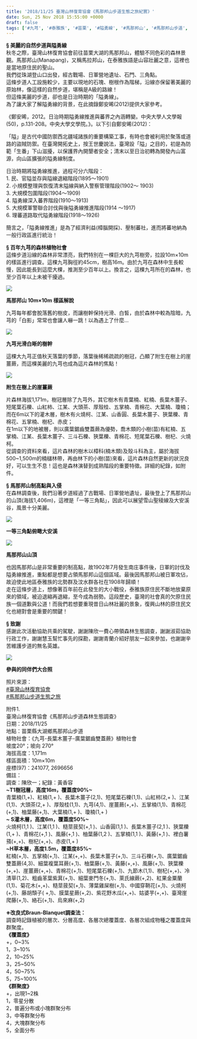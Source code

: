 ```yaml
---
title: '2018/11/25 臺灣山林復育協會《馬那邦山步道生態之旅紀實》'
date: Sun, 25 Nov 2018 15:55:00 +0000
draft: false
tags: ['#九芎', '#泰雅族', '#苗栗', '#隘勇線', '#馬那邦山', '#馬那邦山步道', '2018生態之旅紀實', '活動訊息', '生態之旅', '臺灣山林復育協會']
---
```


**§ 美麗的自然步道與隘勇線**  
秋冬之際，臺灣山林復育協會前往苗栗大湖的馬那邦山，體驗不同色彩的森林景觀。馬那邦山(Manapang)，又稱馬拉邦山，在泰雅族語是山容壯麗之意，這裡也是當地原住民的聖山。  
我們從珠湖登山口出發，經古戰場、日軍營地遺址、石門、三角點。  
這條步道人工設施較少，主要以現地的石塊、樹根作為階梯，沿線亦保留著美麗的原始林，像這樣的自然步道，堪稱是A級的路線！  
但這條美麗的步道，卻也是日治時期的「隘勇線」。  
為了讓大家了解隘勇線的背景，在此摘錄鄭安晞(2012)提供大家參考。

《鄭安晞，2012。日治時期隘勇線推進與蕃界之內涵轉變。中央大學人文學報(50)，p.131-208。中央大學文學院。》。以下引自鄭安晞(2012)：

「隘」是古代中國防禦西北疆域諸族的重要構築工事，有時也會被利用於聚落或道路的盜賊防禦。在臺灣開拓史上，按王世慶說法，臺灣設「隘」之目的，初是為防範「生番」下山滋擾，以保護界內開墾者安全；清末以至日治初轉為開發內山富源，向山區擴張的隘勇線制度。

日治時期將隘勇線推進，過程可分六階段：  
1\. 民、官隘並存與隘線退縮階段(1895〜1901)  
2\. 小規模整理與恢復清末隘線與納入警察管理階段(1902〜 1903)  
3\. 大規模包圍階段(1904〜1909)  
4\. 隘勇線深入蕃界階段(1910〜1913)  
5\. 大規模軍警聯合討伐與後隘勇線推進階段(1914 〜1917)  
6\. 理蕃道路取代隘勇線階段(1918〜1926)

簡言之，「隘勇線推進」是為了經濟利益(樟腦開採)、壓制蕃社，進而將蕃地納為一般行政區進行統治！

**§ 百年九芎的森林植物社會**  
這條步道沿線的森林非常漂亮，我們特別在一棵巨大的九芎樹旁，拉設10m×10m的樣區進行調查。這棵九芎胸徑約45cm，樹高16m。由於九芎在森林中生長較慢，因此能長到這麼大棵，推測至少百年以上。換言之，這棵九芎所在的森林，也至少百年以上未被干擾過。

![](https://www.reforestation.tw/wp-content/uploads/2020/10/46988186_2258857550800539_594861749409153024_n.jpg)

**馬那邦山 10m×10m 樣區解說**

九芎每年都會脫落舊的樹皮，而讓樹幹保持光滑、白皙，由於森林中較為陰暗，九芎的「白影」常常也會讓人嚇一跳！以為遇上了什麼…

![](https://www.reforestation.tw/wp-content/uploads/2020/10/47233935_2258857187467242_7047494536154578944_n.jpg)

**九芎光滑白晰的樹幹**

這棵大九芎正值秋天落葉的季節，落葉後稀稀疏疏的樹冠，凸顯了附生在樹上的崖薑蕨，而這棵美麗的九芎也成為這片森林的焦點！

![](https://www.reforestation.tw/wp-content/uploads/2020/10/46957517_2258857687467192_737607465687842816_o.jpg)

**附生在樹上的崖薑蕨**

片森林海拔1,171m，樹冠層除了九芎外，其它樹木有青葉楠、紅楠、長葉木薑子、短尾葉石櫟、山紅柿、江某、大頭茶、厚殼桂、五掌楠、青棉花、大葉楠、瓊楠；  
而在6m以下的灌木層，樹木有火燒柯、江某、山香圓、長葉木薑子、狹葉櫟、青棉花、五掌楠、樹杞、赤皮；  
在1m以下的地被層，則以廣葉鋸齒雙蓋蕨為優勢，喬木類的小樹(苗)有紅楠、五掌楠、江某、長葉木薑子、三斗石櫟、狹葉櫟、青棉花、短尾葉石櫟、樹杞、火燒柯。  
從調查的資料來看，這片森林的樹木以樟科(楠木類)及殼斗科為主，屬於海拔500~1,500m的楠櫧林帶，再由林下的小樹(苗)來看，這片森林自然更新的狀況良好，可以生生不息！這也是森林演替到成熟階段的重要特徵。詳細的紀錄，如附件。

**§ 馬那邦山制高點與入侵**  
在森林調查後，我們沿著步道經過了古戰場、日軍營地遺址，最後登上了馬那邦山的山頂(海拔1,406m)，這裡是「一等三角點」，因此可以展望雪山聖稜線及大安溪谷，風景十分美麗。

![](https://www.reforestation.tw/wp-content/uploads/2020/10/46837458_2258857277467233_4001880823665000448_n-1.jpg)

**一等三角點俯瞰大安溪**

![](https://www.reforestation.tw/wp-content/uploads/2020/10/46985945_2258857544133873_7013889170137415680_n.jpg)

**馬那邦山山頂**

也因馬那邦山是非常重要的制高點，故1902年7月發生南庄事件後，日軍的討伐及隘勇線推進，重點都是想要占領馬那邦山這個區域。最後因馬那邦山被日軍攻佔，故迫使此地區泰雅族的北勢群及汶水群各社在1908年歸順！  
走在這條步道上，想像著百年前在此發生的大小戰役，泰雅族原住民不斷地放棄原來的領域，被迫退縮再退縮，至今成為弱勢。這段歷史，臺灣的社會真的欠原住民族一個道歉與公道！而我們若想要重現昔日山林壯麗的景象，復興山林的原住民文化也絕對會是重要的關鍵！

**§ 致謝**  
感謝此次活動協助共乘的駕駛，謝謝陳欣一費心帶領森林生態調查，謝謝淑茹協助行政工作，謝謝慧玉幫忙事先的探勘，謝謝青蘭介紹好朋友一起來參加，也謝謝辛苦維護步道的無名英雄。

![](https://www.reforestation.tw/wp-content/uploads/2020/10/46933987_2258857590800535_4018930366361370624_o.jpg)

**參與的同伴們大合照**

照片來源：  
[#臺灣山林復育協會](https://www.facebook.com/hashtag/%E8%87%BA%E7%81%A3%E5%B1%B1%E6%9E%97%E5%BE%A9%E8%82%B2%E5%8D%94%E6%9C%83?__eep__=6&__tn__=*NK)  
[#馬那邦山步道生態之旅](https://www.facebook.com/hashtag/%E9%A6%AC%E9%82%A3%E9%82%A6%E5%B1%B1%E6%AD%A5%E9%81%93%E7%94%9F%E6%85%8B%E4%B9%8B%E6%97%85?__eep__=6&__tn__=*NK)

附件1.  
臺灣山林復育協會《馬那邦山步道森林生態調查》  
日期：2018/11/25  
地點：苗栗縣大湖鄉馬那邦山步道  
植物社會：《九芎-長葉木薑子-廣葉鋸齒雙蓋蕨》植物社會  
坡度20°；坡向 270°  
海拔高度：1,171m  
樣區面積：10m×10m  
座標(97)：241077, 2696656  
備註：  
調查：陳欣一；紀錄：黃香容  
**~T1樹冠層，高度16m，覆蓋度90%~**  
青葉楠(1,+)、紅楠(1,+ )、長葉木薑子(2,1)、短尾葉石櫟(1,1)、山紅柿(2,+ )、江某(1,1)、大頭茶(2,+ )、厚殼桂(1,1)、九芎(4,1)、崖薑蕨(+,+)、五掌楠(1,1)、青棉花(+,1)、柚葉藤(+,1)、大葉楠(1,+ )、瓊楠(1,+ )  
**~ S灌木層，高度6m，覆蓋度50%~**  
火燒柯(1,1 )、江某(1,1 )、糙莖菝契(+,1 )、山香圓(1,1 )、長葉木薑子(2,1 )、狹葉櫟(1,+ )、青棉花(+,1 )、風藤(+,1 )、柚葉藤(1,2 )、五掌楠(1,1 )、黃藤(+,1 )、裡白薯蕷(+,+)、樹杞(+,+)、赤皮(1,+ )  
**~H草本層，高度1.5m，覆蓋度85%~**  
紅楠(+,1)、五掌楠(+,1)、江某(+,+)、長葉木薑子(+,1)、三斗石櫟(+,1)、廣葉鋸齒雙蓋蕨(4,3)、細葉複葉耳蕨(+,1)、柚葉藤(+,1)、黃藤(+,+)、風藤(+,1)、狹葉櫟(+,+)、崖薑蕨(+,+)、青棉花(+,1)、短尾葉石櫟(+,1)、九節木(1,1)、樹杞(+,+)、冷清草(1,2)、粗齒革葉紫萁(+,1)、細葉麥門冬(+,1)、萊氏線蕨(+,2)、紅果金粟蘭(1,1)、菊花木(+,+)、糙莖菝契(+,1)、薄葉雞屎樹(+,1)、中國穿鞘花(+,1)、火燒柯(+,1)、藤胡頹子( +,1)、膜葉星蕨(+,2)、紫花野木瓜(+,+)、姑婆芋(+,+)、臺灣崖爬藤(+,1)、絡石(+,1)、烏來麻(+,2)  
  
**※改良式Braun-Blanquet調查法：**  
調查時記錄植被的層次、分層高度、各層次總覆蓋度、各層次組成物種之覆蓋度與群聚度。  
**《覆蓋度》**  
+，0~3%  
1，3~10%  
2，10~25%  
3，25~50%  
4，50~75%  
5，75~100%  
**《群聚度》**  
+，出現1~2株  
1，零星分散  
2，普遍分布或小塊群聚分布  
3，中等群聚分布  
4，大塊群聚分布  
5，全面分布
